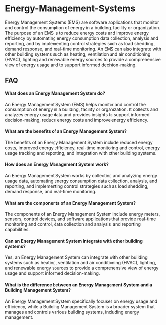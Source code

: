 
# Energy-Management-Systems


Energy Management Systems (EMS) are software applications that monitor and control the consumption of energy in a building, facility or organization. The purpose of an EMS is to reduce energy costs and improve energy efficiency by automating energy consumption data collection, analysis and reporting, and by implementing control strategies such as load shedding, demand response, and real-time monitoring. An EMS can also integrate with other building systems such as heating, ventilation and air conditioning (HVAC), lighting and renewable energy sources to provide a comprehensive view of energy usage and to support informed decision-making.


## FAQ

#### What does an Energy Management System do?

An Energy Management System (EMS) helps monitor and control the consumption of energy in a building, facility or organization. It collects and analyzes energy usage data and provides insights to support informed decision-making, reduce energy costs and improve energy efficiency.

#### What are the benefits of an Energy Management System?

The benefits of an Energy Management System include reduced energy costs, improved energy efficiency, real-time monitoring and control, energy usage tracking and reporting, and integration with other building systems.

#### How does an Energy Management System work?

An Energy Management System works by collecting and analyzing energy usage data, automating energy consumption data collection, analysis, and reporting, and implementing control strategies such as load shedding, demand response, and real-time monitoring.

#### What are the components of an Energy Management System?

The components of an Energy Management System include energy meters, sensors, control devices, and software applications that provide real-time monitoring and control, data collection and analysis, and reporting capabilities.

#### Can an Energy Management System integrate with other building systems?

Yes, an Energy Management System can integrate with other building systems such as heating, ventilation and air conditioning (HVAC), lighting, and renewable energy sources to provide a comprehensive view of energy usage and support informed decision-making.

#### What is the difference between an Energy Management System and a Building Management System?

An Energy Management System specifically focuses on energy usage and efficiency, while a Building Management System is a broader system that manages and controls various building systems, including energy management.


